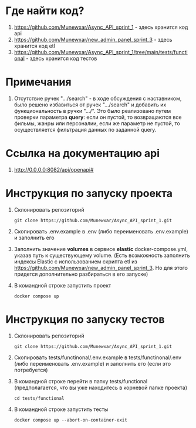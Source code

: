# Где найти код?
1. https://github.com/Munewxar/Async_API_sprint_1 - здесь хранится код api
2. https://github.com/Munewxar/new_admin_panel_sprint_3 - здесь хранится код etl
3. https://github.com/Munewxar/Async_API_sprint_1/tree/main/tests/functional - здесь хранится код тестов


# Примечания
1. Отсутствие ручек ".../search" - в ходе обсуждения с наставником, было решено избавиться от ручек ".../search" и добавить их функциональность в ручки ".../". Это было реализовано путем проверки параметра **query**: если он пустой, то возвращаются все фильмы, жанры или персоналии, если же параметр не пустой, то осуществляется фильтрация данных по заданной query.

# Ссылка на документацию api
1. http://0.0.0.0:8082/api/openapi#

# Инструкция по запуску проекта
1. Склонировать репозиторий

   ```
   git clone https://github.com/Munewxar/Async_API_sprint_1.git
   ```
2. Скопировать .env.example в .env (либо переименовать .env.example) и заполнить его
3. Заполнить значение **volumes** в сервисе **elastic** docker-compose.yml, указав путь к существующему volume. (Есть возможность заполнить индексы Elastic с использованием скрипта etl из https://github.com/Munewxar/new_admin_panel_sprint_3. Но для этого придется дополнительно разбираться в его запуске)
4. В командной строке запустить проект

    ```
    docker compose up
    ```

# Инструкция по запуску тестов
1. Склонировать репозиторий

   ```
   git clone https://github.com/Munewxar/Async_API_sprint_1.git
   ```
2. Скопировать tests/functinonal/.env.example в tests/functinonal/.env (либо переименовать .env.example) и заполнить его (если это потребуется)
3. В командной строке перейти в папку tests/functional (предполагается, что вы уже находитесь в корневой папке проекта)
   ```
   cd tests/functional
   ```
4. В командной строке запустить тесты

    ```
    docker compose up --abort-on-container-exit
    ```

